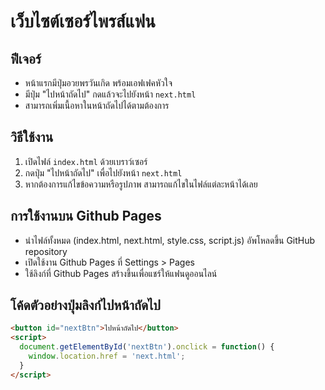 # เว็บไซต์เซอร์ไพรส์แฟน

## ฟีเจอร์
- หน้าแรกมีปุ่มอวยพรวันเกิด พร้อมเอฟเฟคหัวใจ
- มีปุ่ม "ไปหน้าถัดไป" กดแล้วจะไปยังหน้า `next.html`
- สามารถเพิ่มเนื้อหาในหน้าถัดไปได้ตามต้องการ

## วิธีใช้งาน
1. เปิดไฟล์ `index.html` ด้วยเบราว์เซอร์
2. กดปุ่ม "ไปหน้าถัดไป" เพื่อไปยังหน้า `next.html`
3. หากต้องการแก้ไขข้อความหรือรูปภาพ สามารถแก้ไขในไฟล์แต่ละหน้าได้เลย

## การใช้งานบน Github Pages
- นำไฟล์ทั้งหมด (index.html, next.html, style.css, script.js) อัพโหลดขึ้น GitHub repository
- เปิดใช้งาน Github Pages ที่ Settings > Pages
- ใช้ลิงก์ที่ Github Pages สร้างขึ้นเพื่อแชร์ให้แฟนดูออนไลน์

## โค้ดตัวอย่างปุ่มลิงก์ไปหน้าถัดไป

```html
<button id="nextBtn">ไปหน้าถัดไป</button>
<script>
  document.getElementById('nextBtn').onclick = function() {
    window.location.href = 'next.html';
  }
</script>
```